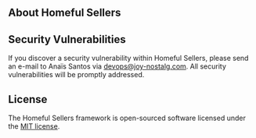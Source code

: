 ## About Homeful Sellers

## Security Vulnerabilities

If you discover a security vulnerability within Homeful Sellers, please send an e-mail to Anaïs Santos via [devops@joy-nostalg.com](mailto:devops@joy-nostalg.com). All security vulnerabilities will be promptly addressed.

## License

The Homeful Sellers framework is open-sourced software licensed under the [MIT license](https://opensource.org/licenses/MIT).
